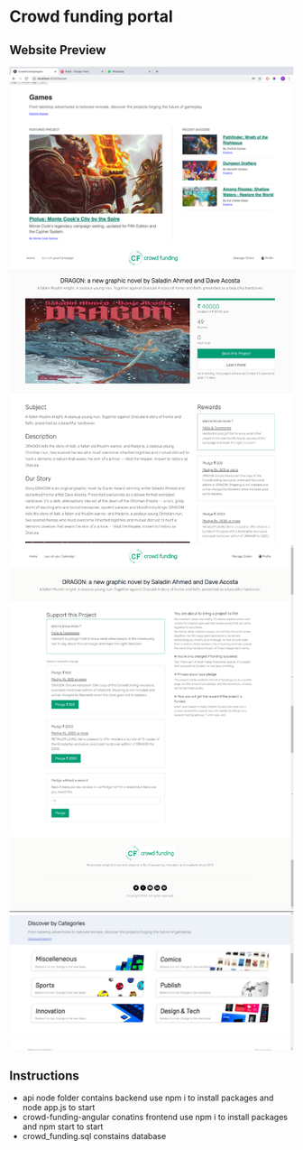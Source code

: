 # Crowd funding portal

## Website Preview

<img src= "screens/home.png">

<img src= "screens/camp.jpg">

<img src= "screens/create.png">


<img src= "screens/WhatsApp Image 2020-06-15 at 00.29.29.jpeg">

## Instructions
- api node folder contains backend use npm i to install packages and node app.js to start 
- crowd-funding-angular conatins frontend use npm i to install packages and npm start to start
- crowd_funding.sql constains database 


